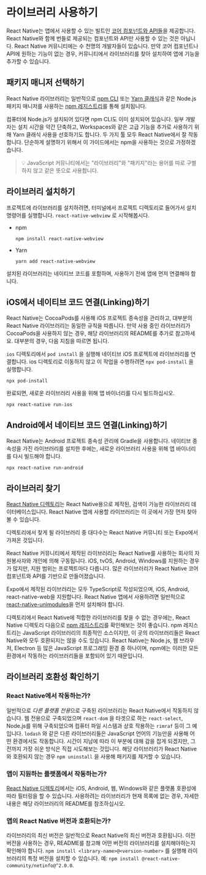 # 라이브러리 사용하기

React Native는 앱에서 사용할 수 있는 빌트인 [코어 컴포넌트와 API들]((https://reactnative.dev/docs/components-and-apis))을 제공합니다. React Native와 함께 번들로 제공되는 컴포넌트와 API만 사용할 수 있는 것은 아닙니다. React Native 커뮤니티에는 수 천명의 개발자들이 있습니다. 만약 코어 컴포넌트나 API에 원하는 기능이 없는 경우, 커뮤니티에서 라이브러리를 찾아 설치하여 앱에 기능을 추가할 수 있습니다. 

## 패키지 매니저 선택하기

React Native 라이브러리는 일반적으로 [npm CLI](https://docs.npmjs.com/cli/npm) 또는 [Yarn 클래식](https://classic.yarnpkg.com/en/)과 같은 Node.js 패키지 매니저를 사용하는 [npm 레지스트리](https://www.npmjs.com/)를 통해 설치됩니다. 

컴퓨터에 Node.js가 설치되어 있다면 npm CLI도 이미 설치되어 있습니다. 일부 개발자는 설치 시간을 약간 단축하고, Workspaces와 같은 고급 기능을 추가로 사용하기 위해 Yarn 클래식 사용을 선호하기도 합니다. 두 가지 툴 모두 React Native에서 잘 작동합니다. 단순하게 설명하기 위해서 이 가이드에서는 npm을 사용하는 것으로 가정하겠습니다. 

> 💡 JavaScript 커뮤니티에서는 "라이브러리"와 "패키지"라는 용어를 따로 구별하지 않고 같은 뜻으로 사용합니다. 

## 라이브러리 설치하기

프로젝트에 라이브러리를 설치하려면, 터미널에서 프로젝트 디렉토리로 들어가서 설치 명령어를 실행합니다. `react-native-webview` 로 시작해봅시다. 

- npm

  ```shell
  npm install react-native-webview
  ```

- Yarn

  ```shell
  yarn add react-native-webview
  ```

설치된 라이브러리는 네이티브 코드를 포함하며, 사용하기 전에 앱에 먼저 연결해야 합니다. 

## iOS에서 네이티브 코드 연결(Linking)하기

React Native는 CocoaPods를 사용해 iOS 프로젝트 종속성을 관리하고, 대부분의 React Native 라이브러리는 동일한 규칙을 따릅니다. 만약 사용 중인 라이브러리가 CocoaPods을 사용하지 않는 경우, 해당 라이브러리의 README를 추가로 참고하세요. 대부분의 경우, 다음 지침을 따르면 됩니다. 

`ios` 디렉토리에서 `pod install` 을 실행해 네이티브 iOS 프로젝트에 라이브러리를 연결합니다. ios 디렉토리로 이동하지 않고 이 작업을 수행하려면 `npx pod-install` 을 실행합니다. 

```shell
npx pod-install
```

완료되면, 새로운 라이브러리 사용을 위해 앱 바이너리를 다시 빌드하십시오. 

```shell
npx react-native run-ios
```

## Android에서 네이티브 코드 연결(Linking)하기

React Native는 Android 프로젝트 종속성 관리에 Gradle을 사용합니다. 네이티브 종속성을 가진 라이브러리를 설치한 후에는, 새로운 라이브러리 사용을 위해 앱 바이너리를 다시 빌드해야 합니다. 

```shell
npx react-native run-android
```

## 라이브러리 찾기

[React Native 디렉토리](https://reactnative.directory/)는 React Native용으로 제작된, 검색이 가능한 라이브러리 데이터베이스입니다. React Native 앱에 사용할 라이브러리는 이 곳에서 가장 먼저 찾아볼 수 있습니다. 

디렉토리에서 찾게 될 라이브러리 중 대다수는 React Native 커뮤니티 또는 Expo에서 가져온 것입니다. 

React Native 커뮤니티에서 제작된 라이브러리는 React Native를 사용하는 회사의 자원봉사자와 개인에 의해 구동됩니다. iOS, tvOS, Android, Windows를 지원하는 경우가 많지만, 지원 범위는 프로젝트마다 다릅니다. 많은 라이브러리가 React Native 코어 컴포넌트와 API를 기반으로 만들어졌습니다. 

Expo에서 제작된 라이브러리는 모두 TypeScript로 작성되었으며, iOS, Android, react-native-web을 지원합니다. React Native 앱에서 사용하려면 일반적으로 [react-native-unimodules](https://github.com/expo/expo/tree/master/packages/react-native-unimodules)을 먼저 설치해야 합니다. 

디렉토리에서 React Native에 적합한 라이브러리를 찾을 수 없는 경우에는, React Native 디렉토리 다음으로 [npm 레지스트리](https://www.npmjs.com/)를 확인해보는 것이 좋습니다. npm 레지스트리는 JavaScript 라이브러리의 최종적인 소스이지만, 이 곳의 라이브러리들은 React Native와 모두 호환되지는 않을 수도 있습니다. React Native는 Node.js, 웹 브라우저, Electron 등 많은 JavaScript 프로그래밍 환경 중 하나이며, npm에는 이러한 모든 환경에서 작동하는 라이브러리들을 포함되어 있기 때문입니다. 

## 라이브러리 호환성 확인하기

### React Native에서 작동하는가?

일반적으로 *다른 플랫폼 전용*으로 구축된 라이브러리는 React Native에서 작동하지 않습니다. 웹 전용으로 구축되었으며 `react-dom` 을 타겟으로 하는 `react-select`, Node.js를 위해 구축되었으며 컴퓨터 파일 시스템과 상호 작용하는 `rimraf` 등이 그 예입니다. `lodash` 와 같은 다른 라이브러리들은 JavaScript 언어의 기능만을 사용해 어떤 환경에서도 작동합니다. 시간이 지남에 따라 이 부분에 대해 감을 잡게 되겠지만, 그 전까지 가장 쉬운 방식은 직접 시도해보는 것입니다. 해당 라이브러리가 React Native와 호환되지 않는 경우 `npm uninstall` 을 사용해 패키지를 제거할 수 있습니다. 

### 앱이 지원하는 플랫폼에서 작동하는가?

[React Native 디렉토리](https://reactnative.directory/)에서는 iOS, Android, 웹, Windows와 같은 플랫폼 호환성에 따라 필터링을 할 수 있습니다. 사용하려는 라이브러리가 현재 목록에 없는 경우, 자세한 내용은 해당 라이브러리의 README를 참조하십시오. 

### 앱의 React Native 버전과 호환되는가?

라이브러리의 최신 버전은 일반적으로 React Native의 최신 버전과 호환됩니다. 이전 버전을 사용하는 경우, README를 참고해 어떤 버전의 라이브러리를 설치해야하는지 확인해야 합니다. `npm install <library-name>@<version-number>` 를 실행해 라이브러리의 특정 버전을 설치할 수 있습니다. 예: `npm install @react-native-community/netinfo@^2.0.0`. 